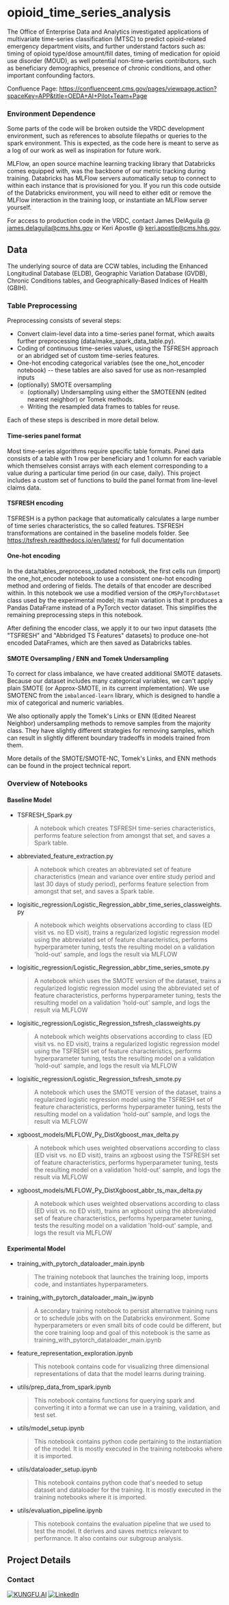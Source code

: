 # opioid_time_series_analysis

The Office of Enterprise Data and Analytics investigated applications of multivariate time-series classification (MTSC) to predict opioid-related emergency department visits, and further understand factors such as: timing of opioid type/dose amount/fill dates, timing of medication for opioid use disorder (MOUD), as well potential non-time-series contributors, such as beneficiary demographics, presence of chronic conditions, and other important confounding factors.

Confluence Page: https://confluenceent.cms.gov/pages/viewpage.action?spaceKey=APP&title=OEDA+AI+Pilot+Team+Page

<h3> Environment Dependence </h2>

Some parts of the code will be broken outside the VRDC development environment, such as references to absolute filepaths or queries to the spark environment. This is expected, as the code here is meant to serve as a log of our work as well as inspiration for future work.

MLFlow, an open source machine learning tracking library that Databricks comes equipped with, was the backbone of our metric tracking during training. Databricks has MLFlow servers automatically setup to connect to within each instance that is provisioned for you. If you run this code outside of the Databricks environment, you will need to either edit or remove the MLFlow interaction in the training loop, or instantiate an MLFlow server yourself.

For access to production code in the VRDC, contact James DelAguila @ james.delaguila@cms.hhs.gov or Keri Apostle @ keri.apostle@cms.hhs.gov.

## Data
The underlying source of data are CCW tables, including the Enhanced Longitudinal Database (ELDB), Geographic Variation Database (GVDB), Chronic Conditions tables, and Geographically-Based Indices of Health (GBIH).

### Table Preprocessing

Preprocessing consists of several steps:
- Convert claim-level data into a time-series panel format, which awaits further preprocessing (data/make_spark_data_table.py).
- Coding of continuous time-series values, using the TSFRESH approach or an abridged set of custom time-series features. 
- One-hot encoding categorical variables (see the one_hot_encoder notebook) -- these tables are also saved for use as non-resampled inputs
- (optionally) SMOTE oversampling
  - (optionally) Undersampling using either the SMOTEENN (edited nearest neighbor) or Tomek methods.
  - Writing the resampled data frames to tables for reuse.

Each of these steps is described in more detail below.

#### Time-series panel format
Most time-series algorithms require specific table formats. Panel data consists of a table with 1 row per beneficiary and 1 column for each variable which themselves consist arrays with each element corresponding to a value during a particular time period (in our case, daily). This project includes a custom set of functions to build the panel format from line-level claims data.

#### TSFRESH encoding

TSFRESH is a python package that automatically calculates a large number of time series characteristics, the so called features. TSFRESH transformations are contained in the baseline models folder. See https://tsfresh.readthedocs.io/en/latest/ for full documentation

#### One-hot encoding

In the data/tables_preprocess_updated notebook, the first cells run (import) the one_hot_encoder notebook to use a
consistent one-hot encoding method and ordering of fields. The details
of that encoder are described within. In this notebook we use a modified
version of the `CMSPyTorchDataset` class used by the experimental model;
its main variation is that it produces a Pandas DataFrame instead of
a PyTorch vector dataset. This simplifies the remaining preprocessing
steps in this notebook.

After defining the encoder class, we apply it to our two input datasets
(the "TSFRESH" and "Abbridged TS Features" datasets) to produce one-hot
encoded DataFrames, which are then saved as Databricks tables. 

#### SMOTE Oversampling / ENN and Tomek Undersampling

To correct for class imbalance, we have created additional SMOTE datasets. Because our dataset includes many categorical variables, we can't apply plain SMOTE (or Approx-SMOTE, in its current implementation). We use SMOTENC from the `imbalanced-learn` library, which is designed to handle a mix of categorical and numeric variables.

We also optionally apply the Tomek's Links or ENN (Edited Nearest Neighbor) 
undersampling methods to remove samples from the majority class. They have 
slightly different strategies for removing samples, which can result in 
slightly different boundary tradeoffs in models trained from them.

More details of the SMOTE/SMOTE-NC, Tomek's Links, and ENN methods can
be found in the project technical report.

<h3 > Overview of Notebooks </h3>

#### Baseline Model
 - TSFRESH_Spark.py
    > A notebook which creates TSFRESH time-series characteristics, performs feature selection from amongst that set, and saves a Spark table.
 - abbreviated_feature_extraction.py
    > A notebook which creates an abbreviated set of feature characteristics (mean and variance over entire study period and last 30 days of study period), performs feature selection from amongst that set, and saves a Spark table.
 - logisitic_regression/Logistic_Regression_abbr_time_series_classweights.py
    > A notebook which weights observations according to class (ED visit vs. no ED visit), trains a regularized logistic regression model using the abbreviated set of feature characteristics, performs hyperparameter tuning, tests the resulting model on a validation 'hold-out' sample, and logs the result via MLFLOW
 - logisitic_regression/Logistic_Regression_abbr_time_series_smote.py
    > A notebook which uses the SMOTE version of the dataset, trains a regularized logistic regression model using the abbreviated set of feature characteristics, performs hyperparameter tuning, tests the resulting model on a validation 'hold-out' sample, and logs the result via MLFLOW
 - logisitic_regression/Logistic_Regression_tsfresh_classweights.py
    > A notebook which weights observations according to class (ED visit vs. no ED visit), trains a regularized logistic regression model using the TSFRESH set of feature characteristics, performs hyperparameter tuning, tests the resulting model on a validation 'hold-out' sample, and logs the result via MLFLOW
 - logisitic_regression/Logistic_Regression_tsfresh_smote.py
    > A notebook which uses the SMOTE version of the dataset, trains a regularized logistic regression model using the TSFRESH set of feature characteristics, performs hyperparameter tuning, tests the resulting model on a validation 'hold-out' sample, and logs the result via MLFLOW
 
 - xgboost_models/MLFLOW_Py_DistXgboost_max_delta.py
    > A notebook which uses weighted observations according to class (ED visit vs. no ED visit), trains an xgboost using the TSFRESH set of feature characteristics, performs hyperparameter tuning, tests the resulting model on a validation 'hold-out' sample, and logs the result via MLFLOW
 - xgboost_models/MLFLOW_Py_DistXgboost_abbr_ts_max_delta.py
    > A notebook which uses weighted observations according to class (ED visit vs. no ED visit), trains an xgboost using the abbreviated set of feature characteristics, performs hyperparameter tuning, tests the resulting model on a validation 'hold-out' sample, and logs the result via MLFLOW



#### Experimental Model
 - training_with_pytorch_dataloader_main.ipynb
    > The training notebook that launches the training loop, imports code, and instantiates hyperparameters.
 - training_with_pytorch_dataloader_main_jw.ipynb
    > A secondary training notebook to persist alternative training runs or to schedule jobs with on the Databricks environment. Some hyperparameters or even small bits of code could be different, but the core training loop and goal of this notebook is the same as training_with_pytorch_dataloader_main.ipynb
 - feature_representation_exploration.ipynb
    > This notebook contains code for visualizing three dimensional representations of data that the model learns during training. 
 - utils/prep_data_from_spark.ipynb
    > This notebook contains functions for querying spark and converting it into a format we can use in a training, validation, and test set.
 - utils/model_setup.ipynb
    > This notebook contains python code pertaining to the instantiation of the model. It is mostly executed in the training notebooks where it is imported.
 - utils/dataloader_setup.ipynb
    > This notebook contains python code that's needed to setup dataset and dataloader for the training. It is mostly executed in the training notebooks where it is imported. 
 - utils/evaluation_pipeline.ipynb
    > This notebook contains the evaluation pipeline that we used to test the model. It derives and saves metrics relevant to performance. It also contains our subgroup analysis. 

<!-- PROJECT FOOTER -->
<h2 id="footer"> Project Details </h2>

<h3 id="Contact"> Contact </h3>

[![KUNGFU.AI][kungfu-shield]][kungfu-url]
[![LinkedIn][linkedin-shield]][linkedin-url]

<!-- MARKDOWN LINKS & IMAGES -->
<!-- https://www.markdownguide.org/basic-syntax/#reference-style-links -->
[license-url]: ./LICENSE.md
[linkedin-shield]: https://img.shields.io/badge/-LinkedIn-black.svg?style=flat-square&logo=linkedin&colorB=555
[linkedin-url]: https://www.linkedin.com/company/kungfuai/
[python-url]: https://www.python.org
[docker-url]: https://www.docker.com
[docker-compose-url]: https://docs.docker.com/compose/install/
[nvidia-url]: https://github.com/NVIDIA/nvidia-container-runtime
[kungfu-shield]: https://img.shields.io/badge/KUNGFU.AI-2022-red
[kungfu-url]: https://www.kungfu.ai

